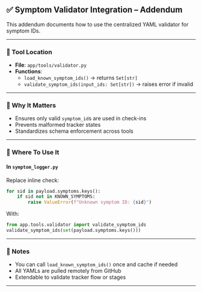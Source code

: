 ## ✅ Symptom Validator Integration – Addendum

This addendum documents how to use the centralized YAML validator for symptom IDs.

---

### 🔧 Tool Location
- **File**: `app/tools/validator.py`
- **Functions**:
  - `load_known_symptom_ids()` → returns `Set[str]`
  - `validate_symptom_ids(input_ids: Set[str])` → raises error if invalid

---

### 🧠 Why It Matters
- Ensures only valid `symptom_id`s are used in check-ins
- Prevents malformed tracker states
- Standardizes schema enforcement across tools

---

### 🔁 Where To Use It
#### In `symptom_logger.py`
Replace inline check:
```python
for sid in payload.symptoms.keys():
    if sid not in KNOWN_SYMPTOMS:
        raise ValueError(f"Unknown symptom ID: {sid}")
```
With:
```python
from app.tools.validator import validate_symptom_ids
validate_symptom_ids(set(payload.symptoms.keys()))
```

---

### 📎 Notes
- You can call `load_known_symptom_ids()` once and cache if needed
- All YAMLs are pulled remotely from GitHub
- Extendable to validate tracker flow or stages

---